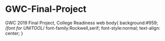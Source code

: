 # GWC-Final-Project
GWC 2019 Final Project, College Readiness web 
body{
  background:#959;
/*font for UNITOOL*/
  font-family:Rockwell,serif;
  font-style:normal;
  text-align: center;
}
